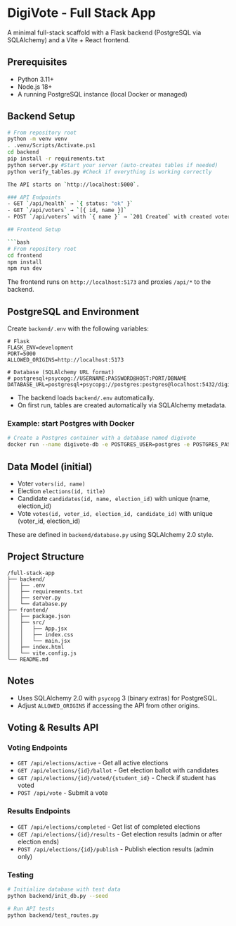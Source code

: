 # DigiVote - Full Stack App

A minimal full-stack scaffold with a Flask backend (PostgreSQL via SQLAlchemy) and a Vite + React frontend.

## Prerequisites
- Python 3.11+
- Node.js 18+
- A running PostgreSQL instance (local Docker or managed)

## Backend Setup

```bash
# From repository root
python -m venv venv
. .venv/Scripts/Activate.ps1  
cd backend
pip install -r requirements.txt
python server.py #Start your server (auto-creates tables if needed)
python verify_tables.py #Check if everything is working correctly

The API starts on `http://localhost:5000`.

### API Endpoints
- GET `/api/health` → `{ status: "ok" }`
- GET `/api/voters` → `[{ id, name }]`
- POST `/api/voters` with `{ name }` → `201 Created` with created voter

## Frontend Setup

```bash
# From repository root
cd frontend
npm install
npm run dev
```

The frontend runs on `http://localhost:5173` and proxies `/api/*` to the backend.

## PostgreSQL and Environment
Create `backend/.env` with the following variables:

```env
# Flask
FLASK_ENV=development
PORT=5000
ALLOWED_ORIGINS=http://localhost:5173

# Database (SQLAlchemy URL format)
# postgresql+psycopg://USERNAME:PASSWORD@HOST:PORT/DBNAME
DATABASE_URL=postgresql+psycopg://postgres:postgres@localhost:5432/digivote
```

- The backend loads `backend/.env` automatically.
- On first run, tables are created automatically via SQLAlchemy metadata.

### Example: start Postgres with Docker
```bash
# Create a Postgres container with a database named digivote
docker run --name digivote-db -e POSTGRES_USER=postgres -e POSTGRES_PASSWORD=postgres -e POSTGRES_DB=digivote -p 5432:5432 -d postgres:16
```

## Data Model (initial)
- Voter `voters(id, name)`
- Election `elections(id, title)`
- Candidate `candidates(id, name, election_id)` with unique (name, election_id)
- Vote `votes(id, voter_id, election_id, candidate_id)` with unique (voter_id, election_id)

These are defined in `backend/database.py` using SQLAlchemy 2.0 style.

## Project Structure
```
/full-stack-app
├── backend/
│   ├── .env
│   ├── requirements.txt
│   ├── server.py
│   └── database.py
├── frontend/
│   ├── package.json
│   ├── src/
│   │   ├── App.jsx
│   │   ├── index.css
│   │   └── main.jsx
│   ├── index.html
│   └── vite.config.js
└── README.md
```

## Notes
- Uses SQLAlchemy 2.0 with `psycopg` 3 (binary extras) for PostgreSQL.
- Adjust `ALLOWED_ORIGINS` if accessing the API from other origins.



## Voting & Results API

### Voting Endpoints
- `GET /api/elections/active` - Get all active elections
- `GET /api/elections/{id}/ballot` - Get election ballot with candidates
- `GET /api/elections/{id}/voted/{student_id}` - Check if student has voted
- `POST /api/vote` - Submit a vote

### Results Endpoints
- `GET /api/elections/completed` - Get list of completed elections
- `GET /api/elections/{id}/results` - Get election results (admin or after election ends)
- `POST /api/elections/{id}/publish` - Publish election results (admin only)


### Testing
```bash
# Initialize database with test data
python backend/init_db.py --seed

# Run API tests
python backend/test_routes.py
```